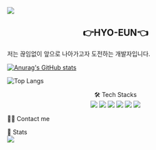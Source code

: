 <img src="https://capsule-render.vercel.app/api?type=Venom&color=0:FFFFCC,100:CCCCFF&height=150&text=Pick%me!&section=header" />

<h2 align="center">👉HYO-EUN👈</h2>

저는 끊임없이 앞으로 나아가고자 도전하는 개발자입니다.

[![Anurag's GitHub stats](https://github-readme-stats.vercel.app/api?username=rlagydms2&hide=stars,issues&theme=flag-india&count_private=true&show_icons=true&hide_rank=true)](https://github.com/anuraghazra/github-readme-stats)<br/>

![Top Langs](https://github-readme-stats.vercel.app/api/top-langs/?username=rlagydms2&layout=compact)

<div align="center">
    
🛠️ Tech Stacks<br/>
<img src="https://img.shields.io/badge/React-61DAFB?style=for-the-badge&logo=React&logoColor=black">
<img src="https://img.shields.io/badge/Css-1572B6?style=for-the-badge&logo=Css&logoColor=white">
<img src="https://img.shields.io/badge/Redux-764ABC?style=for-the-badge&logo=Redux&logoColor=purple">
<img src="https://img.shields.io/badge/Next.js-000000?style=for-the-badge&logo=Next.js&logoColor=white">
<img src="https://img.shields.io/badge/Spring-6DB33F?style=for-the-badge&logo=Spring&logoColor=green">
<img src="https://img.shields.io/badge/Spring Boot-6DB33F?style=for-the-badge&logo=Spring Boot&logoColor=yellow">
</div>
    
    
    
    
🧑‍💻 Contact me

 

🏅 Stats<br/>
<img src="https://capsule-render.vercel.app/api?type=waving&color=CCCCFF&height=95&section=footer" />
